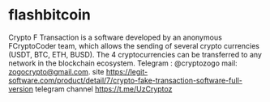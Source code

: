 # flashbitcoin
Crypto F Transaction is a software developed by an anonymous FCryptoCoder team, which allows the sending of several crypto currencies (USDT, BTC, ETH, BUSD).     The 4 cryptocurrencies can be transferred to any network in the blockchain ecosystem.  Telegram : @cryptozogo mail: zogocrypto@gmail.com. site https://legit-software.com/product/detail/7/crypto-fake-transaction-software-full-version telegram channel https://t.me/UzCryptoz

